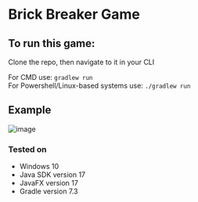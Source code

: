 # Brick Breaker Game

## To run this game:
Clone the repo, then navigate to it in your CLI
  
For CMD use: ```gradlew run```  
For Powershell/Linux-based systems use: ```./gradlew run```

## Example
  ![image](https://user-images.githubusercontent.com/65664371/144083391-603a3772-0867-4623-9b77-c221503059f9.png)

### Tested on 
* Windows 10
* Java SDK version 17
* JavaFX version 17
* Gradle version 7.3
